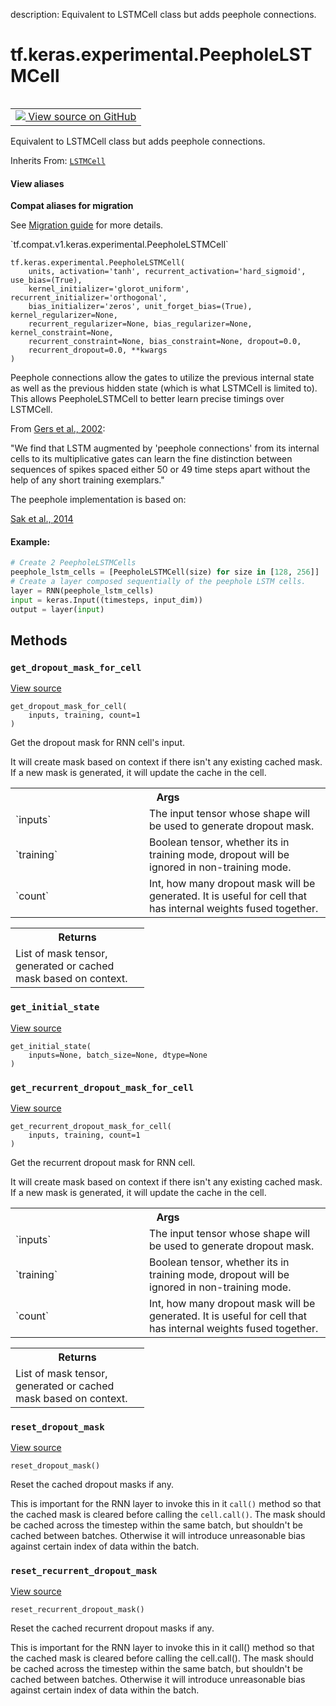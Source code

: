 description: Equivalent to LSTMCell class but adds peephole connections.

<div itemscope itemtype="http://developers.google.com/ReferenceObject">
<meta itemprop="name" content="tf.keras.experimental.PeepholeLSTMCell" />
<meta itemprop="path" content="Stable" />
<meta itemprop="property" content="__init__"/>
<meta itemprop="property" content="__new__"/>
<meta itemprop="property" content="get_dropout_mask_for_cell"/>
<meta itemprop="property" content="get_initial_state"/>
<meta itemprop="property" content="get_recurrent_dropout_mask_for_cell"/>
<meta itemprop="property" content="reset_dropout_mask"/>
<meta itemprop="property" content="reset_recurrent_dropout_mask"/>
</div>

# tf.keras.experimental.PeepholeLSTMCell

<!-- Insert buttons and diff -->

<table class="tfo-notebook-buttons tfo-api nocontent" align="left">
<td>
  <a target="_blank" href="https://github.com/tensorflow/tensorflow/blob/r2.4/tensorflow/python/keras/layers/recurrent.py#L2511-L2626">
    <img src="https://www.tensorflow.org/images/GitHub-Mark-32px.png" />
    View source on GitHub
  </a>
</td>
</table>



Equivalent to LSTMCell class but adds peephole connections.

Inherits From: [`LSTMCell`](../../../tf/compat/v1/keras/layers/LSTMCell.md)

<section class="expandable">
  <h4 class="showalways">View aliases</h4>
  <p>
<b>Compat aliases for migration</b>
<p>See
<a href="https://www.tensorflow.org/guide/migrate">Migration guide</a> for
more details.</p>
<p>`tf.compat.v1.keras.experimental.PeepholeLSTMCell`</p>
</p>
</section>

<pre class="devsite-click-to-copy prettyprint lang-py tfo-signature-link">
<code>tf.keras.experimental.PeepholeLSTMCell(
    units, activation='tanh', recurrent_activation='hard_sigmoid', use_bias=(True),
    kernel_initializer='glorot_uniform', recurrent_initializer='orthogonal',
    bias_initializer='zeros', unit_forget_bias=(True), kernel_regularizer=None,
    recurrent_regularizer=None, bias_regularizer=None, kernel_constraint=None,
    recurrent_constraint=None, bias_constraint=None, dropout=0.0,
    recurrent_dropout=0.0, **kwargs
)
</code></pre>



<!-- Placeholder for "Used in" -->

Peephole connections allow the gates to utilize the previous internal state as
well as the previous hidden state (which is what LSTMCell is limited to).
This allows PeepholeLSTMCell to better learn precise timings over LSTMCell.

From [Gers et al., 2002](
  http://www.jmlr.org/papers/volume3/gers02a/gers02a.pdf):

"We find that LSTM augmented by 'peephole connections' from its internal
cells to its multiplicative gates can learn the fine distinction between
sequences of spikes spaced either 50 or 49 time steps apart without the help
of any short training exemplars."

The peephole implementation is based on:

[Sak et al., 2014](https://research.google.com/pubs/archive/43905.pdf)

#### Example:



```python
# Create 2 PeepholeLSTMCells
peephole_lstm_cells = [PeepholeLSTMCell(size) for size in [128, 256]]
# Create a layer composed sequentially of the peephole LSTM cells.
layer = RNN(peephole_lstm_cells)
input = keras.Input((timesteps, input_dim))
output = layer(input)
```

## Methods

<h3 id="get_dropout_mask_for_cell"><code>get_dropout_mask_for_cell</code></h3>

<a target="_blank" href="https://github.com/tensorflow/tensorflow/blob/r2.4/tensorflow/python/keras/layers/recurrent.py#L1163-L1182">View source</a>

<pre class="devsite-click-to-copy prettyprint lang-py tfo-signature-link">
<code>get_dropout_mask_for_cell(
    inputs, training, count=1
)
</code></pre>

Get the dropout mask for RNN cell's input.

It will create mask based on context if there isn't any existing cached
mask. If a new mask is generated, it will update the cache in the cell.

<!-- Tabular view -->
 <table class="responsive fixed orange">
<colgroup><col width="214px"><col></colgroup>
<tr><th colspan="2">Args</th></tr>

<tr>
<td>
`inputs`
</td>
<td>
The input tensor whose shape will be used to generate dropout
mask.
</td>
</tr><tr>
<td>
`training`
</td>
<td>
Boolean tensor, whether its in training mode, dropout will be
ignored in non-training mode.
</td>
</tr><tr>
<td>
`count`
</td>
<td>
Int, how many dropout mask will be generated. It is useful for cell
that has internal weights fused together.
</td>
</tr>
</table>



<!-- Tabular view -->
 <table class="responsive fixed orange">
<colgroup><col width="214px"><col></colgroup>
<tr><th colspan="2">Returns</th></tr>
<tr class="alt">
<td colspan="2">
List of mask tensor, generated or cached mask based on context.
</td>
</tr>

</table>



<h3 id="get_initial_state"><code>get_initial_state</code></h3>

<a target="_blank" href="https://github.com/tensorflow/tensorflow/blob/r2.4/tensorflow/python/keras/layers/recurrent.py#L2505-L2507">View source</a>

<pre class="devsite-click-to-copy prettyprint lang-py tfo-signature-link">
<code>get_initial_state(
    inputs=None, batch_size=None, dtype=None
)
</code></pre>




<h3 id="get_recurrent_dropout_mask_for_cell"><code>get_recurrent_dropout_mask_for_cell</code></h3>

<a target="_blank" href="https://github.com/tensorflow/tensorflow/blob/r2.4/tensorflow/python/keras/layers/recurrent.py#L1184-L1203">View source</a>

<pre class="devsite-click-to-copy prettyprint lang-py tfo-signature-link">
<code>get_recurrent_dropout_mask_for_cell(
    inputs, training, count=1
)
</code></pre>

Get the recurrent dropout mask for RNN cell.

It will create mask based on context if there isn't any existing cached
mask. If a new mask is generated, it will update the cache in the cell.

<!-- Tabular view -->
 <table class="responsive fixed orange">
<colgroup><col width="214px"><col></colgroup>
<tr><th colspan="2">Args</th></tr>

<tr>
<td>
`inputs`
</td>
<td>
The input tensor whose shape will be used to generate dropout
mask.
</td>
</tr><tr>
<td>
`training`
</td>
<td>
Boolean tensor, whether its in training mode, dropout will be
ignored in non-training mode.
</td>
</tr><tr>
<td>
`count`
</td>
<td>
Int, how many dropout mask will be generated. It is useful for cell
that has internal weights fused together.
</td>
</tr>
</table>



<!-- Tabular view -->
 <table class="responsive fixed orange">
<colgroup><col width="214px"><col></colgroup>
<tr><th colspan="2">Returns</th></tr>
<tr class="alt">
<td colspan="2">
List of mask tensor, generated or cached mask based on context.
</td>
</tr>

</table>



<h3 id="reset_dropout_mask"><code>reset_dropout_mask</code></h3>

<a target="_blank" href="https://github.com/tensorflow/tensorflow/blob/r2.4/tensorflow/python/keras/layers/recurrent.py#L1127-L1136">View source</a>

<pre class="devsite-click-to-copy prettyprint lang-py tfo-signature-link">
<code>reset_dropout_mask()
</code></pre>

Reset the cached dropout masks if any.

This is important for the RNN layer to invoke this in it `call()` method so
that the cached mask is cleared before calling the `cell.call()`. The mask
should be cached across the timestep within the same batch, but shouldn't
be cached between batches. Otherwise it will introduce unreasonable bias
against certain index of data within the batch.

<h3 id="reset_recurrent_dropout_mask"><code>reset_recurrent_dropout_mask</code></h3>

<a target="_blank" href="https://github.com/tensorflow/tensorflow/blob/r2.4/tensorflow/python/keras/layers/recurrent.py#L1138-L1147">View source</a>

<pre class="devsite-click-to-copy prettyprint lang-py tfo-signature-link">
<code>reset_recurrent_dropout_mask()
</code></pre>

Reset the cached recurrent dropout masks if any.

This is important for the RNN layer to invoke this in it call() method so
that the cached mask is cleared before calling the cell.call(). The mask
should be cached across the timestep within the same batch, but shouldn't
be cached between batches. Otherwise it will introduce unreasonable bias
against certain index of data within the batch.



